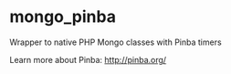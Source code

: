 mongo_pinba
=========

Wrapper to native PHP Mongo classes with Pinba timers

Learn more about Pinba: http://pinba.org/
